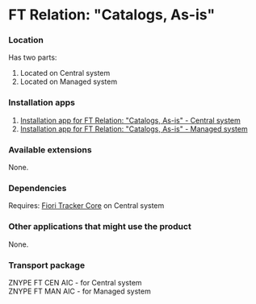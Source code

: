 # FT Relation: "Catalogs, As-is"

### Location
Has two parts:
1. Located on Central system
2. Located on Managed system

### Installation apps
1. [Installation app for FT Relation: "Catalogs, As-is" - Central system](in-ft-rel-cat-asis-cen.md)
2. [Installation app for FT Relation: "Catalogs, As-is" - Managed system](in-ft-rel-cat-asis-man.md)

### Available extensions
None.

### Dependencies
Requires: 
[Fiori Tracker Core](ft-core.md) on Central system

### Other applications that might use the product
None.

### Transport package
ZNYPE FT CEN AIC - for Central system<br>
ZNYPE FT MAN AIC - for Managed system